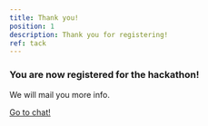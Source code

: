 ```yaml
---
title: Thank you!
position: 1
description: Thank you for registering!
ref: tack
---
```

 
### You are now registered for the hackathon!

We will mail you more info.

<a href="https://chat.civictech.se" style="button">Go to chat!</a>


